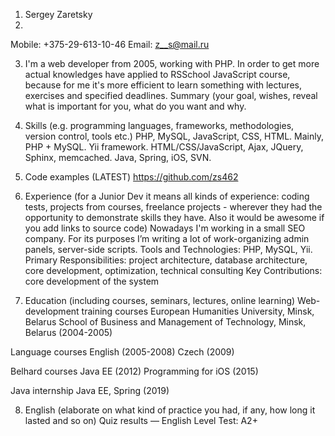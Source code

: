 1. Sergey Zaretsky
2. 
Mobile: +375-29-613-10-46
Email: z__s@mail.ru

3. I'm a web developer from 2005, working with PHP. In order to get more actual knowledges have applied to RSSchool JavaScript course, because for me it's more efficient to learn something with lectures, exercises and specified deadlines.
Summary (your goal, wishes, reveal what is important for you, what do you want and why.

4. Skills (e.g. programming languages, frameworks, methodologies, version control, tools etc.)
PHP, MySQL, JavaScript, CSS, HTML. Mainly, PHP + MySQL. Yii framework.
HTML/CSS/JavaScript, Ajax, JQuery, Sphinx, memcached.
Java, Spring, iOS, SVN.

5. Code examples (LATEST)
https://github.com/zs462

6. Experience (for a Junior Dev it means all kinds of experience: coding tests, projects from courses,
freelance projects - wherever they had the opportunity to demonstrate skills they have.
Also it would be awesome if you add links to source code)
Nowadays I'm working in a small SEO company. For its purposes I’m writing a lot of work-organizing admin panels, server-side scripts.
Tools and Technologies: PHP, MySQL, Yii.
Primary Responsibilities: project architecture, database architecture, core development, optimization, technical consulting 
Key Contributions: core development of the system


7. Education (including courses, seminars, lectures, online learning)
Web-development training courses
European Humanities University, Minsk, Belarus
School of Business and Management of Technology, Minsk, Belarus
(2004-2005)

Language courses
English (2005-2008)
Czech (2009)

Belhard courses
Java EE (2012)
Programming for iOS (2015)

Java internship
Java EE, Spring (2019)

8. English (elaborate on what kind of practice you had, if any, how long it lasted and so on)
Quiz results — English Level Test: A2+